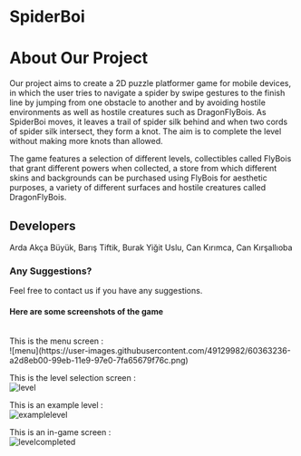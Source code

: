 # SpiderBoi

# About Our Project
Our project aims to create a 2D puzzle platformer game for mobile devices, in which the user tries to navigate a spider by swipe gestures to the finish line by jumping from one obstacle to another and by avoiding hostile environments as well as hostile creatures such as DragonFlyBois. As SpiderBoi moves, it leaves a trail of spider silk behind and when two cords of spider silk intersect, they form a knot. The aim is to complete the level without making more knots than allowed.

The game features a selection of different levels, collectibles called FlyBois that grant different powers when collected, a store from which different skins and backgrounds can be purchased using FlyBois for aesthetic purposes, a variety of different surfaces and hostile creatures called DragonFlyBois.

## Developers
Arda Akça Büyük, Barış Tiftik, Burak Yiğit Uslu, Can Kırımca, Can Kırşallıoba

### Any Suggestions?
Feel free to contact us if you have any suggestions.

#### Here are some screenshots of the game
</br>
This is the menu screen : 
</br>
![menu](https://user-images.githubusercontent.com/49129982/60363236-a2d8eb00-99eb-11e9-97e0-7fa65679f76c.png)

This is the level selection screen : 
</br>
![level](https://user-images.githubusercontent.com/49129982/60363408-18dd5200-99ec-11e9-97f4-163e0e13cf2d.png)

This is an example level :
</br>
![examplelevel]()

This is an in-game screen : 
</br>
![levelcompleted]()
